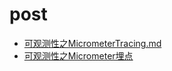 # post
- [可观测性之MicrometerTracing.md](https://github.com/songxiaosheng/post/blob/master/%E5%8F%AF%E8%A7%82%E6%B5%8B%E6%80%A7%E4%B9%8BMicrometerTracing.md)
- [可观测性之Micrometer埋点](https://github.com/songxiaosheng/post/blob/master/%E5%8F%AF%E8%A7%82%E6%B5%8B%E6%80%A7%E4%B9%8BMicrometer.md)
